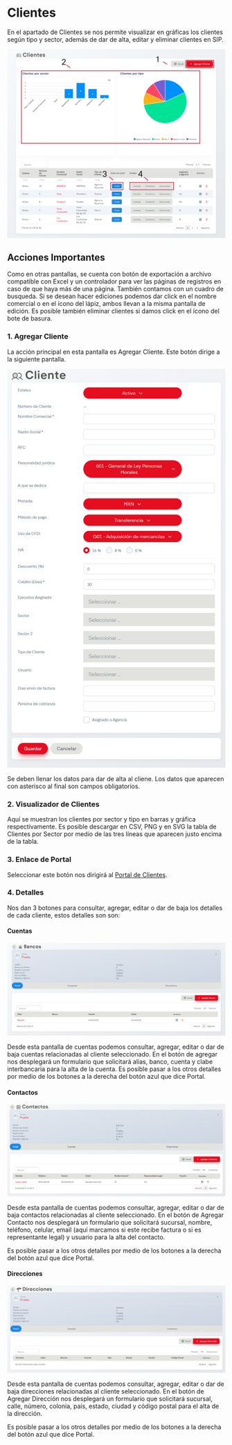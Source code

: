 # Clientes

En el apartado de Clientes se nos permite visualizar en gráficas los clientes según tipo y sector, además de dar de alta, editar y eliminar clientes en SIP.

![clientesEnum](../assets/clientesEnum.png)

## Acciones Importantes

Como en otras pantallas, se cuenta con botón de exportación a archivo compatible con Excel y un controlador para ver las páginas de registros en caso de que haya más de una página. También contamos con un cuadro de busqueda. Si se desean hacer ediciones podemos dar click en el nombre comercial o en el ícono del lápiz, ambos llevan a la misma pantalla de edición. Es posible  también eliminar clientes si damos click en el ícono del bote de basura.

### 1. Agregar Cliente

La acción principal en esta pantalla es Agregar Cliente. Este botón dirige a la siguiente pantalla.

![agregarCliente](../assets/agregarCliente.png)

Se deben llenar los datos para dar de alta al cliene. Los datos que aparecen con asterisco al final son campos obligatorios.

### 2. Visualizador de Clientes

Aquí se muestran los clientes por sector y tipo en barras y gráfica respectivamente. Es posible descargar en CSV, PNG y en SVG la tabla de Clientes por Sector por medio de las tres líneas que aparecen justo encima de la tabla.

### 3. Enlace de Portal

Seleccionar este botón nos dirigirá al <a href="/portales/cliente/">Portal de Clientes</a>.

### 4. Detalles

Nos dan 3 botones para consultar, agregar, editar o dar de baja los detalles de cada cliente, estos detalles son son:

#### Cuentas

![cuentasCte](../assets/cuentasCte.png)

Desde esta pantalla de cuentas podemos consultar, agregar, editar o dar de baja cuentas relacionadas al cliente seleccionado. En el botón de agregar nos desplegará un formulario que solicitará alias, banco, cuenta y clabe interbancaria para la alta de la cuenta. Es posible pasar a los otros detalles por medio de los botones a la derecha del botón azul que dice Portal.

#### Contactos

![contactosCte](../assets/contactosCte.png)

Desde esta pantalla de cuentas podemos consultar, agregar, editar o dar de baja contactos relacionadas al cliente seleccionado. En el botón de Agregar Contacto nos desplegará un formulario que solicitará sucursal, nombre, teléfono, celular, email (aquí marcamos si este recibe factura o si es representante legal) y usuario para la alta del contacto.

Es posible pasar a los otros detalles por medio de los botones a la derecha del botón azul que dice Portal.

#### Direcciones

![direccionesCte](../assets/direccionesCte.png)

Desde esta pantalla de cuentas podemos consultar, agregar, editar o dar de baja direcciones relacionadas al cliente seleccionado. En el botón de Agregar Dirección nos desplegará un formulario que solicitará sucursal, calle, número, colonia, país, estado, ciudad y código postal para el alta de la dirección.

Es posible pasar a los otros detalles por medio de los botones a la derecha del botón azul que dice Portal.